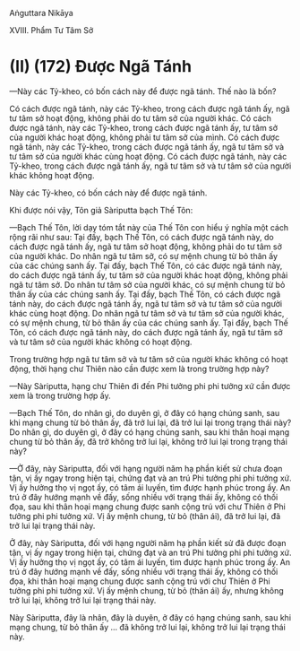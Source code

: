 Aṅguttara Nikāya

XVIII. Phẩm Tư Tâm Sở

# (II) (172) Ðược Ngã Tánh

—Này các Tỷ-kheo, có bốn cách này để được ngã tánh. Thế nào là bốn?

Có cách được ngã tánh, này các Tỷ-kheo, trong cách được ngã tánh ấy, ngã tư tâm sở hoạt động, không phải do tư tâm sở của người khác. Có cách được ngã tánh, này các Tỷ-kheo, trong cách được ngã tánh ấy, tư tâm sở của người khác hoạt động, không phải tư tâm sở của mình. Có cách được ngã tánh, này các Tỷ-kheo, trong cách được ngã tánh ấy, ngã tư tâm sở và tư tâm sở của người khác cùng hoạt động. Có cách được ngã tánh, này các Tỷ-kheo, trong cách được ngã tánh ấy, ngã tư tâm sở và tư tâm sở của người khác không hoạt động.

Này các Tỷ-kheo, có bốn cách này để được ngã tánh.

Khi được nói vậy, Tôn giả Sàriputta bạch Thế Tôn:

—Bạch Thế Tôn, lời dạy tóm tắt này của Thế Tôn con hiểu ý nghĩa một cách rộng rãi như sau: Tại đấy, bạch Thế Tôn, có cách được ngã tánh này, do cách được ngã tánh ấy, ngã tư tâm sở hoạt động, không phải do tư tâm sở của người khác. Do nhân ngã tư tâm sở, có sự mệnh chung từ bỏ thân ấy của các chúng sanh ấy. Tại đấy, bạch Thế Tôn, có các được ngã tánh này, do cách được ngã tánh ấy, tư tâm sở của người khác hoạt động, không phải ngã tư tâm sở. Do nhân tư tâm sở của người khác, có sự mệnh chung từ bỏ thân ấy của các chúng sanh ấy. Tại đấy, bạch Thế Tôn, có cách được ngã tánh này, do cách được ngã tánh ấy, ngã tư tâm sở và tư tâm sở của người khác cùng hoạt động. Do nhân ngã tư tâm sở và tư tâm sở của người khác, có sự mệnh chung, từ bỏ thân ấy của các chúng sanh ấy. Tại đấy, bạch Thế Tôn, có cách được ngã tánh này, do cách được ngã tánh ấy, ngã tư tâm sở và tư tâm sở của người khác không có hoạt động.

Trong trường hợp ngã tư tâm sở và tư tâm sở của người khác không có hoạt động, thời hạng chư Thiên nào cần được xem là trong trường hợp này?

—Này Sàriputta, hạng chư Thiên đi đến Phi tưởng phi phi tưởng xứ cần được xem là trong trường hợp ấy.

—Bạch Thế Tôn, do nhân gì, do duyên gì, ở đây có hạng chúng sanh, sau khi mạng chung từ bỏ thân ấy, đã trở lui lại, đã trở lui lại trong trạng thái này? Do nhân gì, do duyên gì, ở đây có hạng chúng sanh, sau khi thân hoại mạng chung từ bỏ thân ấy, đã trở không trở lui lại, không trở lui lại trong trạng thái này?

—Ở đây, này Sàriputta, đối với hạng người năm hạ phần kiết sử chưa đoạn tận, vị ấy ngay trong hiện tại, chứng đạt và an trú Phi tưởng phi phi tưởng xứ. Vị ấy hưởng thọ vị ngọt ấy, có tâm ái luyến, tìm được hạnh phúc trong ấy. An trú ở đây hướng mạnh về đấy, sống nhiều với trạng thái ấy, không có thối đọa, sau khi thân hoại mạng chung được sanh cộng trú với chư Thiên ở Phi tưởng phi phi tưởng xứ. Vị ấy mệnh chung, từ bỏ (thân ái), đã trở lui lại, đã trở lui lại trạng thái này.

Ở đây, này Sàriputta, đối với hạng người năm hạ phần kiết sử đã được đoạn tận, vị ấy ngay trong hiện tại, chứng đạt và an trú Phi tưởng phi phi tưởng xứ. Vị ấy hưởng thọ vị ngọt ấy, có tâm ái luyến, tìm được hạnh phúc trong ấy. An trú ở đây hướng mạnh về đấy, sống nhiều với trạng thái ấy, không có thối đọa, khi thân hoại mạng chung được sanh cộng trú với chư Thiên ở Phi tưởng phi phi tưởng xứ. Vị ấy mệnh chung, từ bỏ (thân ái) ấy, nhưng không trở lui lại, không trở lui lại trạng thái này.

Này Sàriputta, đây là nhân, đây là duyên, ở đây có hạng chúng sanh, sau khi mạng chung, từ bỏ thân ấy ... đã không trở lui lại, không trở lui lại trạng thái này.

